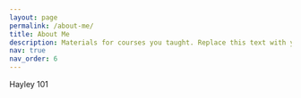 ```yaml
---
layout: page
permalink: /about-me/
title: About Me
description: Materials for courses you taught. Replace this text with your description.
nav: true
nav_order: 6
---
```


Hayley 101 
